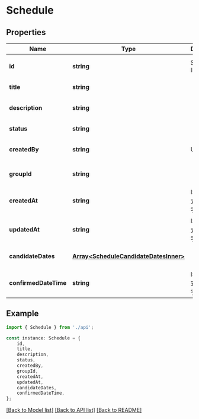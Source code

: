 # Schedule


## Properties

Name | Type | Description | Notes
------------ | ------------- | ------------- | -------------
**id** | **string** | Schedule ID | [readonly] [default to undefined]
**title** | **string** |  | [default to undefined]
**description** | **string** |  | [optional] [default to undefined]
**status** | **string** |  | [default to undefined]
**createdBy** | **string** | User ID | [readonly] [default to undefined]
**groupId** | **string** |  | [optional] [default to undefined]
**createdAt** | **string** | ISO8601形式の日時文字列 (UTC) | [default to undefined]
**updatedAt** | **string** | ISO8601形式の日時文字列 (UTC) | [default to undefined]
**candidateDates** | [**Array&lt;ScheduleCandidateDatesInner&gt;**](ScheduleCandidateDatesInner.md) |  | [optional] [default to undefined]
**confirmedDateTime** | **string** | ISO8601形式の日時文字列 (UTC) | [optional] [default to undefined]

## Example

```typescript
import { Schedule } from './api';

const instance: Schedule = {
    id,
    title,
    description,
    status,
    createdBy,
    groupId,
    createdAt,
    updatedAt,
    candidateDates,
    confirmedDateTime,
};
```

[[Back to Model list]](../README.md#documentation-for-models) [[Back to API list]](../README.md#documentation-for-api-endpoints) [[Back to README]](../README.md)
